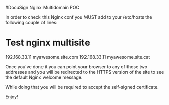 #DocuSign Nginx Multidomain POC

In order to check this Nginx conf you MUST add to your
/etc/hosts the following couple of lines:

# Test nginx multisite
192.168.33.11 myawesome.site.com
192.168.33.11 myawesome.site.cat

Once you've done it you can point your browser to any of those
two addresses and you will be redirected to the HTTPS version
of the site to see the default Nginx welcome message.

While doing that you will be required to accept the self-signed
certificate.

Enjoy!
